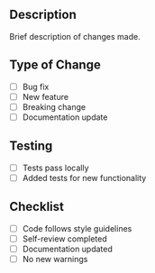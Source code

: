 ## Description
Brief description of changes made.

## Type of Change
- [ ] Bug fix
- [ ] New feature
- [ ] Breaking change
- [ ] Documentation update

## Testing
- [ ] Tests pass locally
- [ ] Added tests for new functionality

## Checklist
- [ ] Code follows style guidelines
- [ ] Self-review completed
- [ ] Documentation updated
- [ ] No new warnings
